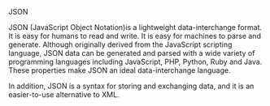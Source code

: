 JSON

JSON (JavaScript Object Notation)is a lightweight data-interchange format. It is easy for humans to read and write. It is easy for machines to parse and generate.
Although originally derived from the JavaScript scripting language, JSON data can be generated and parsed with a wide variety of programming languages including JavaScript, PHP, Python, Ruby and Java.
These properties make JSON an ideal data-interchange language.

In addition, JSON is a syntax for storing and exchanging data, and it is an easier-to-use alternative to XML.


